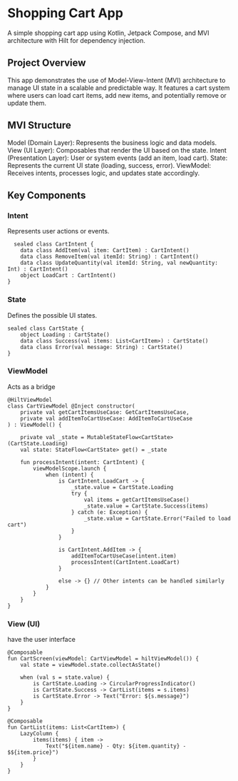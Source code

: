 # Shopping Cart App
A simple shopping cart app using Kotlin, Jetpack Compose, and MVI architecture with Hilt for dependency injection.

## Project Overview
This app demonstrates the use of Model-View-Intent (MVI) architecture to manage UI state in a scalable and predictable way. It features a cart system where users can load cart items, add new items, and potentially remove or update them.

## MVI Structure
Model (Domain Layer): Represents the business logic and data models.
View (UI Layer): Composables that render the UI based on the state.
Intent (Presentation Layer): User or system events (add an item, load cart).
State: Represents the current UI state (loading, success, error).
ViewModel: Receives intents, processes logic, and updates state accordingly.

## Key Components
### Intent
Represents user actions or events.

```
  sealed class CartIntent {
    data class AddItem(val item: CartItem) : CartIntent()
    data class RemoveItem(val itemId: String) : CartIntent()
    data class UpdateQuantity(val itemId: String, val newQuantity: Int) : CartIntent()
    object LoadCart : CartIntent()
}
```

### State
Defines the possible UI states.

```
sealed class CartState {
    object Loading : CartState()
    data class Success(val items: List<CartItem>) : CartState()
    data class Error(val message: String) : CartState()
}
```

### ViewModel
Acts as a bridge

```
@HiltViewModel
class CartViewModel @Inject constructor(
    private val getCartItemsUseCase: GetCartItemsUseCase,
    private val addItemToCartUseCase: AddItemToCartUseCase
) : ViewModel() {

    private val _state = MutableStateFlow<CartState>(CartState.Loading)
    val state: StateFlow<CartState> get() = _state

    fun processIntent(intent: CartIntent) {
        viewModelScope.launch {
            when (intent) {
                is CartIntent.LoadCart -> {
                    _state.value = CartState.Loading
                    try {
                        val items = getCartItemsUseCase()
                        _state.value = CartState.Success(items)
                    } catch (e: Exception) {
                        _state.value = CartState.Error("Failed to load cart")
                    }
                }

                is CartIntent.AddItem -> {
                    addItemToCartUseCase(intent.item)
                    processIntent(CartIntent.LoadCart)
                }

                else -> {} // Other intents can be handled similarly
            }
        }
    }
}
```

### View (UI)
have the user interface

```
@Composable
fun CartScreen(viewModel: CartViewModel = hiltViewModel()) {
    val state = viewModel.state.collectAsState()

    when (val s = state.value) {
        is CartState.Loading -> CircularProgressIndicator()
        is CartState.Success -> CartList(items = s.items)
        is CartState.Error -> Text("Error: ${s.message}")
    }
}

@Composable
fun CartList(items: List<CartItem>) {
    LazyColumn {
        items(items) { item ->
            Text("${item.name} - Qty: ${item.quantity} - $${item.price}")
        }
    }
}

```

